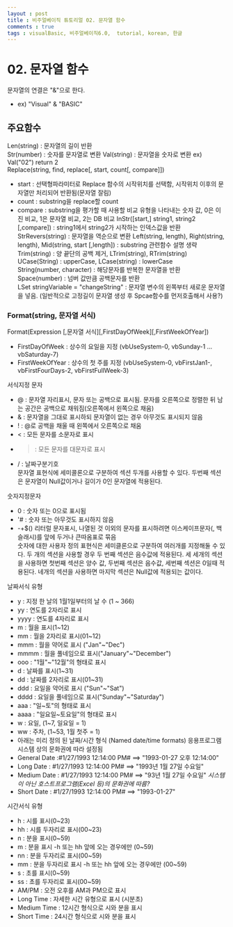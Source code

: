 ```yaml
---
layout : post
title : 비주얼베이직 튜토리얼 02. 문자열 함수
comments : true
tags : visualBasic, 비주얼베이직6.0,  tutorial, korean, 한글
---
```


# 02. 문자열 함수


문자열의 연결은 "&"으로 한다.
+ ex) "Visual" & "BASIC"

## 주요함수
Len(string) : 문자열의 길이 반환  
Str(number) : 숫자를 문자열로 변환
Val(string) : 문자열을 숫자로 변환 ex) Val("02") return 2  
Replace(string, find, replace[, start, count[, compare]])  
+ start : 선택형파라미터로 Replace 함수의 시작위치를 선택함, 시작위치 이후의 문자열만 처리되어 반환됨(문자열 잘림)
+ count : substring을 replace할 count
+ compare : substring을 평가할 때 사용할 비교 유형을 나타내는 숫자 값, 0은 이진 비교, 1은 문자열 비교, 2는 DB 비교
InStr([start,] string1, string2 [,compare]) : string1에서 string2가 시작하는 인덱스값을 반환  
StrRevers(string) : 문자열을 역순으로 변환
Left(string, length),  Right(string, length), Mid(string, start [,length]) : substring 관련함수 설명 생략  
Trim(string) : 양 끝단의 공백 제거, LTrim(string), RTrim(string)  
UCase(String) : upperCase, LCase(string) : lowerCase  
String(number, character) : 해당문자를 반복한 문자열을 반환  
Space(number) : 넘버 값만큼 공백문자를 반환  
LSet stringVariable = "changeString" : 문자열 변수의 왼쪽부터 새로운 문자열을 넣음. (일반적으로 고정길이 문자열 생성 후 Spcae함수를 먼저호출해서 사용?)  

### Format(string, 문자열 서식)
Format(Expression [,문자열 서식][,FirstDayOfWeek][,FirstWeekOfYear])
+ FirstDayOfWeek : 상수의 요일을 지정 (vbUseSystem-0, vbSunday-1 ... vbSaturday-7)
+ FirstWeekOfYear : 상수의 첫 주를 지정 (vbUseSystem-0, vbFirstJan1-, vbFirstFourDays-2, vbFirstFullWeek-3)

서식지정 문자
+ @ : 문자열 자리표시, 문자 또는 공백으로 표시됨. 문자를 오른쪽으로 정렬한 뒤 남는 공간은 공백으로 채워짐(오른쪽에서 왼쪽으로 채움)
+ & : 문자열을 그대로 표시하되 문자열이 없는 경우 아무것도 표시되지 않음
+ ! : @로 공백을 채울 때 왼쪽에서 오른쪽으로 채움
+ < : 모든 문자를 소문자로 표시
+ > : 모든 문자를 대문자로 표시
+ / : 날짜구분기호  
문자열 표현식에 세미콜론으로 구분하여 섹션 두개를 사용할 수 있다. 두번째 섹션은 문자열이 Null값이거나 길이가 0인 문자열에 적용된다.

숫자지정문자
+ 0 : 숫자 또는 0으로 표시됨
+ '# : 숫자 또는 아무것도 표시하지 않음
+ -+$() 리터럴 문자표시, 나열된 것 이외의 문자를 표시하려면 이스케이프문자(\, 백슬래시)를 앞에 두거나 큰따옴표로 묶음  
숫자에 대한 사용자 정의 표현식은 세미클론으로 구분하여 여러개를 지정해둘 수 있다. 두 개의 섹션을 사용할 경우 두 번째 섹션은 음수값에 적용된다.  세 
세개의 섹션을 사용하면 첫번째 섹션은 양수 값, 두번째 섹션은 음수값, 세번째 섹션은 0일때 적용된다. 네개의 섹션을 사용하면 마지막 섹션은 Null값에 적용되는 값이다.

날짜서식 유형
+ y : 지정 한 날의 1월1일부터의 날 수 (1 ~ 366)
+ yy : 연도를 2자리로 표시
+ yyyy : 연도를 4자리로 표시
+ m : 월을 표시(1~12)
+ mm : 월을 2자리로 표시(01~12)
+ mmm : 월을 약어로 표시 ("Jan"~"Dec")
+ mmmm : 월을 풀네임으로 표시("January"~"December")
+ ooo : "1월"~"12월"의 형태로 표시
+ d : 날짜를 표시(1~31)
+ dd : 날짜를 2자리로 표시(01~31)
+ ddd : 요일을 약어로 표시 ("Sun"~"Sat")
+ dddd : 요일을 풀네임으로 표시("Sunday"~"Saturday")
+ aaa : "일~토"의 형태로 표시
+ aaaa : "일요일~토요일"의 형태로 표시
+ w : 요일, (1~7, 일요일 = 1)
+ ww : 주차, (1~53, 1월 첫주 = 1)
+ 아래는 미리 정의 된 날짜/시간 형식 (Named date/time formats) 응용프로그램 시스템 상의 문화권에 따라 설정됨
+ General Date :#1/27/1993 12:14:00 PM# ==> "1993-01-27 오후 12:14:00"
+ Long Date : #1/27/1993 12:14:00 PM# ==> "1993년 1월 27일 수요일" 
+ Medium Date : #1/27/1993 12:14:00 PM# ==> "93년 1월 27일 수요일" *시스템이 아닌 호스트프로그램(Excel 등)의 문화권에 따름?*
+ Short Date :  #1/27/1993 12:14:00 PM# ==> "1993-01-27"

시간서식 유형
+ h : 시를 표시(0~23)
+ hh : 시를 두자리로 표시(00~23)
+ n : 분을 표시(0~59)
+ m : 분을 표시 -h 또는 hh 앞에 오는 경우에만 (0~59)
+ nn : 분을 두자리로 표시(00~59)
+ mm : 분을 두자리로 표시 -h 또는 hh 앞에 오는 경우에만 (00~59)
+ s : 초를 표시(0~59)
+ ss : 초를 두자리로 표시(00~59)
+ AM/PM : 오전 오후를 AM과 PM으로 표시
+ Long Time : 자세한 시간 유형으로 표시 (시분초)
+ Medium Time : 12시간 형식으로 시와 분을 표시 
+ Short Time : 24시간 형식으로 시와 분을 표시
